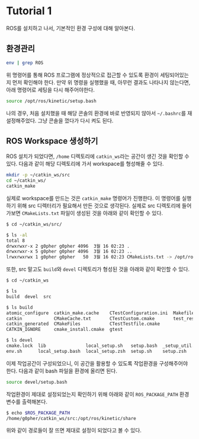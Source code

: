 # Tutorial 1
ROS를 설치하고 나서, 기본적인 환경 구성에 대해 알아본다.

## 환경관리
``` bash
env | grep ROS
```
위 명령어를 통해 ROS 프로그램에 정상적으로 접근할 수 있도록 환경이 세팅되어있는지 먼저 확인해야 한다. 만약 위 명령을 실행했을 때, 아무런 결과도 나타나지 않는다면, 아래 명령어로 세팅을 다시 해주어야한다.
``` bash
source /opt/ros/kinetic/setup.bash
```
나의 경우, 처음 설치했을 때 해당 콘솔의 환경에 바로 반영되지 않아서 `~/.bashrc`를 재설정해주었다. 그냥 콘솔을 껐다가 다시 켜도 된다.

## ROS Workspace 생성하기
ROS 설치가 되었다면, `/home` 디렉토리에 `catkin_ws`라는 공간이 생긴 것을 확인할 수 있다. 다음과 같이 해당 디렉토리에 가서 workspace를 형성해줄 수 있다.
``` bash
mkdir -p ~/catkin_ws/src
cd ~/catkin_ws/
catkin_make
```
실제로 workspace를 만드는 것은 `catkin_make` 명령어가 진행한다. 이 명령어를 실행하기 위해 src 디렉터리가 필요해서 만든 것으로 생각된다. 실제로 src 디렉토리에 들어가보면 `CMakeLists.txt` 파일이 생성된 것을 아래와 같이 확인할 수 있다.
``` bash
$ cd ~/catkin_ws/src/

$ ls -al
total 8
drwxrwxr-x 2 g0pher g0pher 4096  3월 16 02:23 .
drwxrwxr-x 5 g0pher g0pher 4096  3월 16 02:23 ..
lrwxrwxrwx 1 g0pher g0pher   50  3월 16 02:23 CMakeLists.txt -> /opt/ros/kinetic/share/catkin/cmake/toplevel.cmake
```
또한, src 말고도 `build`와 `devel` 디렉토리가 형성된 것을 아래와 같이 확인할 수 있다.
``` bash
$ cd ~/catkin_ws

$ ls
build  devel  src

$ ls build
atomic_configure  catkin_make.cache    CTestConfiguration.ini  Makefile
catkin            CMakeCache.txt       CTestCustom.cmake       test_results
catkin_generated  CMakeFiles           CTestTestfile.cmake
CATKIN_IGNORE     cmake_install.cmake  gtest

$ ls devel
cmake.lock  lib               local_setup.sh   setup.bash  _setup_util.py
env.sh      local_setup.bash  local_setup.zsh  setup.sh    setup.zsh
```
이제 작업공간이 구성되었으니, 이 공간을 활용할 수 있도록 작업환경을 구성해주어야 한다. 다음과 같이 bash 파일을 환경에 올리면 된다.
``` bash
source devel/setup.bash
```
작업환경이 제대로 설정되었는지 확인하기 위해 아래와 같이 `ROS_PACKAGE_PATH` 환경변수를 출력해본다.
``` bash
$ echo $ROS_PACKAGE_PATH
/home/g0pher/catkin_ws/src:/opt/ros/kinetic/share
```
위와 같이 경로들이 잘 뜨면 제대로 설정이 되었다고 볼 수 있다.